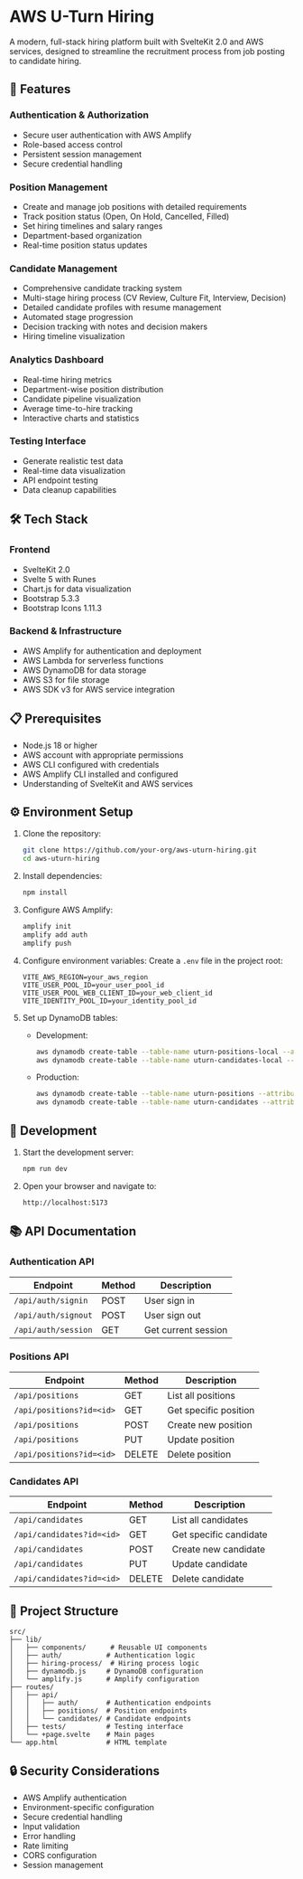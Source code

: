 # AWS U-Turn Hiring

A modern, full-stack hiring platform built with SvelteKit 2.0 and AWS services, designed to streamline the recruitment process from job posting to candidate hiring.

## 🚀 Features

### Authentication & Authorization
- Secure user authentication with AWS Amplify
- Role-based access control
- Persistent session management
- Secure credential handling

### Position Management
- Create and manage job positions with detailed requirements
- Track position status (Open, On Hold, Cancelled, Filled)
- Set hiring timelines and salary ranges
- Department-based organization
- Real-time position status updates

### Candidate Management
- Comprehensive candidate tracking system
- Multi-stage hiring process (CV Review, Culture Fit, Interview, Decision)
- Detailed candidate profiles with resume management
- Automated stage progression
- Decision tracking with notes and decision makers
- Hiring timeline visualization

### Analytics Dashboard
- Real-time hiring metrics
- Department-wise position distribution
- Candidate pipeline visualization
- Average time-to-hire tracking
- Interactive charts and statistics

### Testing Interface
- Generate realistic test data
- Real-time data visualization
- API endpoint testing
- Data cleanup capabilities

## 🛠 Tech Stack

### Frontend
- SvelteKit 2.0
- Svelte 5 with Runes
- Chart.js for data visualization
- Bootstrap 5.3.3
- Bootstrap Icons 1.11.3

### Backend & Infrastructure
- AWS Amplify for authentication and deployment
- AWS Lambda for serverless functions
- AWS DynamoDB for data storage
- AWS S3 for file storage
- AWS SDK v3 for AWS service integration

## 📋 Prerequisites

- Node.js 18 or higher
- AWS account with appropriate permissions
- AWS CLI configured with credentials
- AWS Amplify CLI installed and configured
- Understanding of SvelteKit and AWS services

## ⚙️ Environment Setup

1. Clone the repository:
   ```bash
   git clone https://github.com/your-org/aws-uturn-hiring.git
   cd aws-uturn-hiring
   ```

2. Install dependencies:
   ```bash
   npm install
   ```

3. Configure AWS Amplify:
   ```bash
   amplify init
   amplify add auth
   amplify push
   ```

4. Configure environment variables:
   Create a `.env` file in the project root:
   ```
   VITE_AWS_REGION=your_aws_region
   VITE_USER_POOL_ID=your_user_pool_id
   VITE_USER_POOL_WEB_CLIENT_ID=your_web_client_id
   VITE_IDENTITY_POOL_ID=your_identity_pool_id
   ```

5. Set up DynamoDB tables:
   - Development:
     ```bash
     aws dynamodb create-table --table-name uturn-positions-local --attribute-definitions AttributeName=id,AttributeType=S --key-schema AttributeName=id,KeyType=HASH --provisioned-throughput ReadCapacityUnits=5,WriteCapacityUnits=5
     aws dynamodb create-table --table-name uturn-candidates-local --attribute-definitions AttributeName=id,AttributeType=S --key-schema AttributeName=id,KeyType=HASH --provisioned-throughput ReadCapacityUnits=5,WriteCapacityUnits=5
     ```
   - Production:
     ```bash
     aws dynamodb create-table --table-name uturn-positions --attribute-definitions AttributeName=id,AttributeType=S --key-schema AttributeName=id,KeyType=HASH --provisioned-throughput ReadCapacityUnits=10,WriteCapacityUnits=10
     aws dynamodb create-table --table-name uturn-candidates --attribute-definitions AttributeName=id,AttributeType=S --key-schema AttributeName=id,KeyType=HASH --provisioned-throughput ReadCapacityUnits=10,WriteCapacityUnits=10
     ```

## 🚀 Development

1. Start the development server:
   ```bash
   npm run dev
   ```

2. Open your browser and navigate to:
   ```
   http://localhost:5173
   ```

## 📚 API Documentation

### Authentication API
| Endpoint | Method | Description |
|----------|--------|-------------|
| `/api/auth/signin` | POST | User sign in |
| `/api/auth/signout` | POST | User sign out |
| `/api/auth/session` | GET | Get current session |

### Positions API
| Endpoint | Method | Description |
|----------|--------|-------------|
| `/api/positions` | GET | List all positions |
| `/api/positions?id=<id>` | GET | Get specific position |
| `/api/positions` | POST | Create new position |
| `/api/positions` | PUT | Update position |
| `/api/positions?id=<id>` | DELETE | Delete position |

### Candidates API
| Endpoint | Method | Description |
|----------|--------|-------------|
| `/api/candidates` | GET | List all candidates |
| `/api/candidates?id=<id>` | GET | Get specific candidate |
| `/api/candidates` | POST | Create new candidate |
| `/api/candidates` | PUT | Update candidate |
| `/api/candidates?id=<id>` | DELETE | Delete candidate |

## 📁 Project Structure

```
src/
├── lib/
│   ├── components/      # Reusable UI components
│   ├── auth/           # Authentication logic
│   ├── hiring-process/  # Hiring process logic
│   ├── dynamodb.js     # DynamoDB configuration
│   └── amplify.js      # Amplify configuration
├── routes/
│   ├── api/
│   │   ├── auth/       # Authentication endpoints
│   │   ├── positions/  # Position endpoints
│   │   └── candidates/ # Candidate endpoints
│   ├── tests/          # Testing interface
│   └── +page.svelte    # Main pages
└── app.html            # HTML template
```

## 🔒 Security Considerations

- AWS Amplify authentication
- Environment-specific configuration
- Secure credential handling
- Input validation
- Error handling
- Rate limiting
- CORS configuration
- Session management

